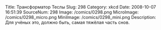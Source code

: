 Title: Трансформатор Теслы 
Slug: 298 
Category: xkcd 
Date: 2008-10-07 16:51:39 
SourceNum: 298 
Image: /comics/0298.png 
MicroImage: /comics/0298_micro.png 
MiniImage: /comics/0298_mini.png 
Description: Для учёных это, должно быть, самая тяжёлая часть снов. 

